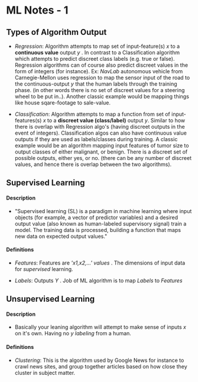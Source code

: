 # ML Notes - 1

## Types of Algorithm Output

- _Regression_: Algorithm attempts to map set of input-feature(s) _x_ to a **continuous value** output _y_ . In contrast to a Classification algorithm which attempts to predict discreet class labels (e.g. true or false). Regression algorithms can of course also predict discreet values in the form of integers (for instance). Ex: _NavLab_ autonomous vehicle from Carnegie-Mellon uses regression to map the sensor input of the road to the continuous-output _y_ that the human labels through the training phase. (in other words there is no set of discreet values for a steering wheel to be put in..). Another classic example would be mapping things like house sqare-footage to sale-value.

- _Classification_: Algorithm attempts to map a function from set of input-features(s) _x_ to a **discreet value (class/label)** output _y_. Similar to how there is overlap with Regression algo's (having discreet outputs in the event of integers). Classification algos can also have continuous value outputs if they are used as labels/classes during training. A classic example would be an algorithm mapping input features of tumor size to output classes of either malignant, or benign. There is a discreet set of possible outputs, either yes, or no. (there can be any number of discreet values, and hence there is overlap between the two algorithms).

## Supervised Learning

#### Description

- "Supervised learning (SL) is a paradigm in machine learning where input objects (for example, a vector of predictor variables) and a desired output value (also known as human-labeled supervisory signal) train a model. The training data is processed, building a function that maps new data on expected output values."

#### Definitions

- _Features_: Features are _'x1,x2,...' values_ . The dimensions of input data for _supervised_ learning.

- _Labels_: Outputs _Y_ . Job of ML algorithm is to map _Labels_ to _Features_

## Unsupervised Learning

#### Description

- Basically your leaning algorithm will attempt to make sense of inputs _x_ on it's own. Having no _y_ _labeling_ from a human.

#### Definitions

- _Clustering_: This is the algorithm used by Google News for instance to crawl news sites, and group together articles based on how close they cluster in subject matter.
